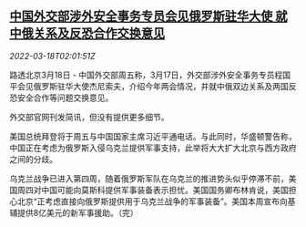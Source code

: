 <!--1647570662000-->
[中国外交部涉外安全事务专员会见俄罗斯驻华大使 就中俄关系及反恐合作交换意见](https://cn.reuters.com/article/china-russia-meeting-0318-fri-idCNKCS2LF05D)
------

<div><i>2022-03-18T02:01:51Z</i></div><p>路透北京3月18日 - 中国外交部周五称，3月17日，外交部涉外安全事务专员程国平会见俄罗斯驻华大使杰尼索夫，介绍今年两会情况，并就中俄双边关系及两国反恐安全合作等问题交换意见。</p><p>外交部官网刊发简讯，但没有提供更多细节。</p><p>美国总统拜登将于周五与中国国家主席习近平通电话。与此同时，华盛顿警告称，中国正在考虑为俄罗斯入侵乌克兰提供军事支持，此举将大大扩大北京与西方政府之间的分歧。</p><p>乌克兰战争已进入第四周，随着俄罗斯军队在乌克兰的推进势头似乎停滞不前，美国周四对中国可能向莫斯科提供军事装备表示担忧。美国国务卿布林肯说，美国担心北京“正考虑直接向俄罗斯提供用于乌克兰战争的军事装备”。美国本周宣布向基辅提供8亿美元的新军事援助。（完）</p>
